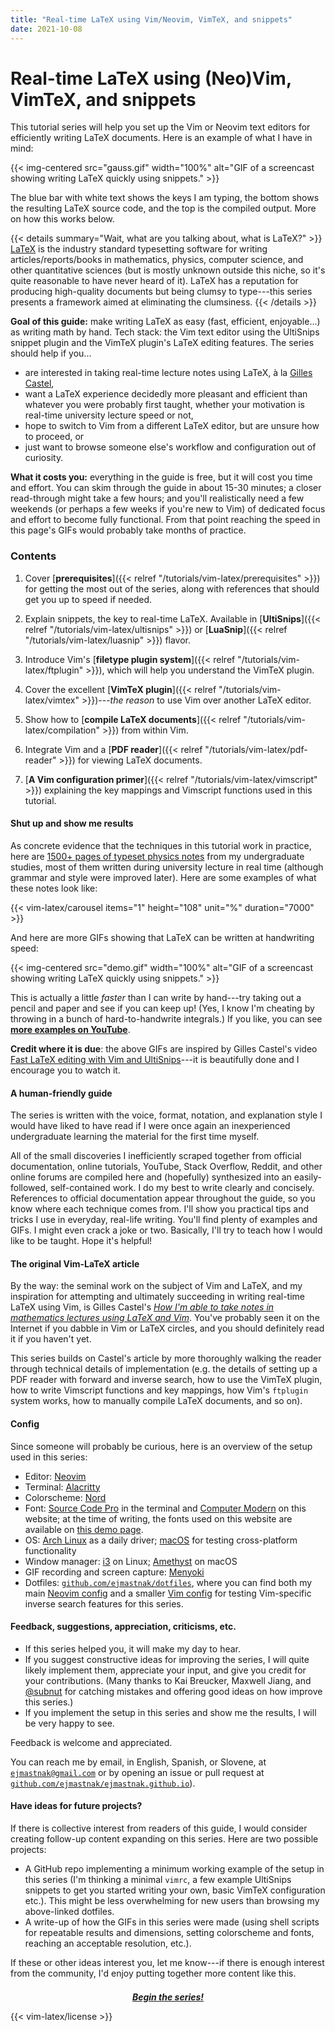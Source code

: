 ```yaml
---
title: "Real-time LaTeX using Vim/Neovim, VimTeX, and snippets"
date: 2021-10-08
---
```


<script type="text/javascript" src="/helpers/carousel.js"></script>
<link rel="stylesheet" href="/helpers/carousel.css">

# Real-time LaTeX using (Neo)Vim, VimTeX, and snippets

This tutorial series will help you set up the Vim or Neovim text editors for efficiently writing LaTeX documents.
Here is an example of what I have in mind:

{{< img-centered src="gauss.gif" width="100%" alt="GIF of a screencast showing writing LaTeX quickly using snippets." >}}

The blue bar with white text shows the keys I am typing, the bottom shows the resulting LaTeX source code, and the top is the compiled output.
More on how this works below.

{{< details summary="Wait, what are you talking about, what is LaTeX?" >}}
[LaTeX](https://www.latex-project.org/) is the industry standard typesetting software for writing articles/reports/books in mathematics, physics, computer science, and other quantitative sciences (but is mostly unknown outside this niche, so it's quite reasonable to have never heard of it).
LaTeX has a reputation for producing high-quality documents but being clumsy to type---this series presents a framework aimed at eliminating the clumsiness.
{{< /details >}}

**Goal of this guide:** make writing LaTeX as easy (fast, efficient, enjoyable...) as writing math by hand.
Tech stack: the Vim text editor using the UltiSnips snippet plugin and the VimTeX plugin's LaTeX editing features.
The series should help if you...

- are interested in taking real-time lecture notes using LaTeX, à la [Gilles Castel](https://castel.dev/),
- want a LaTeX experience decidedly more pleasant and efficient than whatever you were probably first taught, whether your motivation is real-time university lecture speed or not,
- hope to switch to Vim from a different LaTeX editor, but are unsure how to proceed, or
- just want to browse someone else's workflow and configuration out of curiosity.

**What it costs you:** everything in the guide is free, but it will cost you time and effort.
You can skim through the guide in about 15-30 minutes; a closer read-through might take a few hours;
and you'll realistically need a few weekends (or perhaps a few weeks if you're new to Vim) of dedicated focus and effort to become fully functional.
From that point reaching the speed in this page's GIFs would probably take months of practice.

### Contents

1. Cover [**prerequisites**]({{< relref "/tutorials/vim-latex/prerequisites" >}}) for getting the most out of the series, along with references that should get you up to speed if needed.

1. Explain snippets, the key to real-time LaTeX.
   Available in [**UltiSnips**]({{< relref "/tutorials/vim-latex/ultisnips" >}}) or [**LuaSnip**]({{< relref "/tutorials/vim-latex/luasnip" >}}) flavor.

1. Introduce Vim's [**filetype plugin system**]({{< relref "/tutorials/vim-latex/ftplugin" >}}), which will help you understand the VimTeX plugin.

1. Cover the excellent [**VimTeX plugin**]({{< relref "/tutorials/vim-latex/vimtex" >}})---*the reason* to use Vim over another LaTeX editor.

1. Show how to [**compile LaTeX documents**]({{< relref "/tutorials/vim-latex/compilation" >}}) from within Vim.

1. Integrate Vim and a [**PDF reader**]({{< relref "/tutorials/vim-latex/pdf-reader" >}}) for viewing LaTeX documents.

1. [**A Vim configuration primer**]({{< relref "/tutorials/vim-latex/vimscript" >}}) explaining the key mappings and Vimscript functions used in this tutorial.

#### Shut up and show me results

As concrete evidence that the techniques in this tutorial work in practice, here are [1500+ pages of typeset physics notes](https://ejmastnak.github.io/fmf.html) from my undergraduate studies, most of them written during university lecture in real time (although grammar and style were improved later).
Here are some examples of what these notes look like:

{{< vim-latex/carousel items="1" height="108" unit="%" duration="7000" >}}

And here are more GIFs showing that LaTeX can be written at handwriting speed:

{{< img-centered src="demo.gif" width="100%" alt="GIF of a screencast showing writing LaTeX quickly using snippets." >}}

This is actually a little *faster* than I can write by hand---try taking out a pencil and paper and see if you can keep up!
(Yes, I know I'm cheating by throwing in a bunch of hard-to-handwrite integrals.)
If you like, you can see [**more examples on YouTube**](https://www.youtube.com/watch?v=P7iMX1lqGnU).

**Credit where it is due**: the above GIFs are inspired by Gilles Castel's video [Fast LaTeX editing with Vim and UltiSnips](https://www.youtube.com/watch?v=a7gpx0h-BuU)---it is beautifully done and I encourage you to watch it.

#### A human-friendly guide

The series is written with the voice, format, notation, and explanation style I would have liked to have read if I were once again an inexperienced undergraduate learning the material for the first time myself.

All of the small discoveries I inefficiently scraped together from official documentation, online tutorials, YouTube, Stack Overflow, Reddit, and other online forums are compiled here and (hopefully) synthesized into an easily-followed, self-contained work.
I do my best to write clearly and concisely.
References to official documentation appear throughout the guide, so you know where each technique comes from.
I'll show you practical tips and tricks I use in everyday, real-life writing.
You'll find plenty of examples and GIFs.
I might even crack a joke or two.
Basically, I'll try to teach how I would like to be taught.
Hope it's helpful!

#### The original Vim-LaTeX article

By the way: the seminal work on the subject of Vim and LaTeX, and my inspiration for attempting and ultimately succeeding in writing real-time LaTeX using Vim, is Gilles Castel's [*How I'm able to take notes in mathematics lectures using LaTeX and Vim*](https://castel.dev/post/lecture-notes-1/).
You've probably seen it on the Internet if you dabble in Vim or LaTeX circles, and you should definitely read it if you haven't yet.

This series builds on Castel's article by more thoroughly walking the reader through technical details of implementation (e.g. the details of setting up a PDF reader with forward and inverse search, how to use the VimTeX plugin, how to write Vimscript functions and key mappings, how Vim's `ftplugin` system works, how to manually compile LaTeX documents, and so on).

#### Config

Since someone will probably be curious, here is an overview of the setup used in this series:

- Editor: [Neovim](https://neovim.io/)
- Terminal: [Alacritty](https://alacritty.org/)
- Colorscheme: [Nord](https://www.nordtheme.com/)
- Font: [Source Code Pro](https://github.com/adobe-fonts/source-code-pro) in the terminal and [Computer Modern](https://www.tug.org/FontCatalogue/computermodern/) on this website; at the time of writing, the fonts used on this website are available on [this demo page](https://www.checkmyworking.com/cm-web-fonts/).
- OS: [Arch Linux](https://archlinux.org/) as a daily driver; [macOS](https://www.apple.com/macos/) for testing cross-platform functionality
- Window manager: [i3](https://i3wm.org/) on Linux; [Amethyst](https://ianyh.com/amethyst/) on macOS
- GIF recording and screen capture: [Menyoki](https://github.com/orhun/menyoki)
- Dotfiles: [`github.com/ejmastnak/dotfiles`](https://github.com/ejmastnak/dotfiles), where you can find both my main [Neovim config](https://github.com/ejmastnak/dotfiles/tree/main/config/nvim) and a smaller [Vim config](https://github.com/ejmastnak/dotfiles/tree/main/config/nvim) for testing Vim-specific inverse search features for this series.

#### Feedback, suggestions, appreciation, criticisms, etc.

- If this series helped you, it will make my day to hear.
- If you suggest constructive ideas for improving the series, I will quite likely implement them, appreciate your input, and give you credit for your contributions.
  (Many thanks to Kai Breucker, Maxwell Jiang, and [@subnut](https://github.com/subnut) for catching mistakes and offering good ideas on how improve this series.)
- If you implement the setup in this series and show me the results, I will be very happy to see.

Feedback is welcome and appreciated.

You can reach me by email, in English, Spanish, or Slovene, at [`ejmastnak@gmail.com`](mailto:ejmastnak@gmail.com) or by opening an issue or pull request at [`github.com/ejmastnak/ejmastnak.github.io`](https://github.com/ejmastnak/ejmastnak.github.io)).

#### Have ideas for future projects?

If there is collective interest from readers of this guide, I would consider creating follow-up content expanding on this series.
Here are two possible projects:
- A GitHub repo implementing a minimum working example of the setup in this series (I'm thinking a minimal `vimrc`, a few example UltiSnips snippets to get you started writing your own, basic VimTeX configuration etc.).
  This might be less overwhelming for new users than browsing my above-linked dotfiles.
- A write-up of how the GIFs in this series were made (using shell scripts for repeatable results and dimensions, setting colorscheme and fonts, reaching an acceptable resolution, etc.).

If these or other ideas interest you, let me know---if there is enough interest from the community, I'd enjoy putting together more content like this.

<div style="margin-top: 1.5em">
<p style="text-align: center"><a href="/tutorials/vim-latex/prerequisites.html"><strong><em>Begin the series!</em></strong></a></p>
</div>

{{< vim-latex/license >}}
